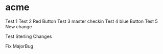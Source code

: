 acme
====

Test 1
Test 2 Red Button
Test 3 master checkin
Test 4 blue Button
Test 5 New change 

Test Sterling Changes

Fix MajorBug
